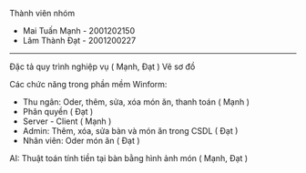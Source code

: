 Thành viên nhóm
  + Mai Tuấn Mạnh - 2001202150
  + Lâm Thành Đạt - 2001200227
***
Đặc tả quy trình nghiệp vụ ( Mạnh, Đạt )
Vẽ sơ đồ

Các chức năng trong phần mềm
Winform:
 + Thu ngân: Oder, thêm, sửa, xóa món ăn, thanh toán ( Mạnh )
 + Phân quyền ( Đạt )
 + Server - Client ( Mạnh )
 + Admin: Thêm, xóa, sửa bàn và món ăn trong CSDL ( Đạt )
 + Nhân viên: Oder món ăn ( Đạt )
   
AI: Thuật toán tính tiền tại bàn bằng hình ảnh món ( Mạnh, Đạt )
